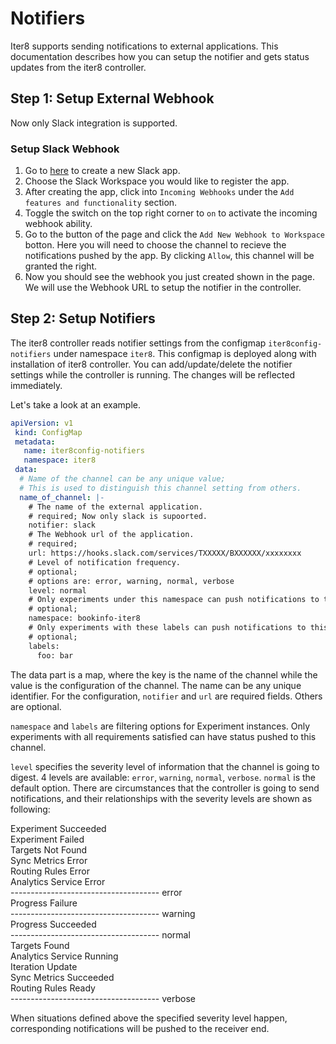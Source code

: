 # Notifiers
Iter8 supports sending notifications to external applications. This documentation describes how you can setup the notifier and gets status updates from the iter8 controller.

## Step 1: Setup External Webhook
Now only Slack integration is supported.
### Setup Slack Webhook
1. Go to [here](https://api.slack.com/apps) to create a new Slack app.  
2. Choose the Slack Workspace you would like to register the app.   
3. After creating the app, click into `Incoming Webhooks` under the `Add features and functionality` section.  
4. Toggle the switch on the top right corner to `on` to activate the incoming webhook ability.   
5. Go to the button of the page and click the `Add New Webhook to Workspace` botton. Here you will need to choose the channel to recieve the notifications pushed by the app. By clicking `Allow`, this channel will be granted the right.  
6. Now you should see the webhook you just created shown in the page. We will use the Webhook URL to setup the notifier in the controller.

## Step 2: Setup Notifiers 
The iter8 controller reads notifier settings from the configmap `iter8config-notifiers` under namespace `iter8`. This configmap is deployed along with installation of iter8 controller. You can add/update/delete the notifier settings while the controller is running. The changes will be reflected immediately.

Let's take a look at an example.
```yaml
apiVersion: v1
 kind: ConfigMap
 metadata:
   name: iter8config-notifiers
   namespace: iter8
 data:
  # Name of the channel can be any unique value;
  # This is used to distinguish this channel setting from others.
  name_of_channel: |-
    # The name of the external application.
    # required; Now only slack is supoorted.
    notifier: slack
    # The Webhook url of the application.
    # required;
    url: https://hooks.slack.com/services/TXXXXX/BXXXXXX/xxxxxxxx
    # Level of notification frequency.
    # optional;
    # options are: error, warning, normal, verbose
    level: normal
    # Only experiments under this namespace can push notifications to this channel
    # optional; 
    namespace: bookinfo-iter8
    # Only experiments with these labels can push notifications to this channel
    # optional; 
    labels:
      foo: bar
```

The data part is a map, where the key is the name of the channel while the value is the configuration of the channel. The name can be any unique identifier. For the configuration, `notifier` and `url` are required fields. Others are optional. 

`namespace` and `labels` are filtering options for Experiment instances. Only experiments with all requirements satisfied can have status pushed to this channel. 

`level` specifies the severity level of information that the channel is going to digest. 4 levels are available: `error`, `warning`, `normal`, `verbose`. `normal` is the default option. There are circumstances that the controller is going to send notifications, and their relationships with the severity levels are shown as following:

Experiment Succeeded  
Experiment Failed  
Targets Not Found  
Sync Metrics Error  
Routing Rules Error  
Analytics Service Error   
------------------------------------- error  
Progress Failure  
------------------------------------- warning  
Progress Succeeded  
------------------------------------- normal  
Targets Found  
Analytics Service Running  
Iteration Update  
Sync Metrics Succeeded  
Routing Rules Ready  
------------------------------------- verbose  

When situations defined above the specified severity level happen, corresponding notifications will be pushed to the receiver end. 
